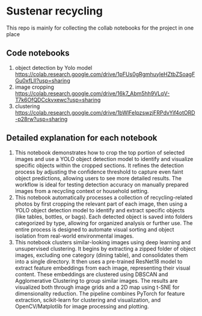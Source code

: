 # Sustenar recycling
This repo is mainly for collecting the collab notebooks for the project in one place

## Code notebooks
1. object detection by Yolo model
https://colab.research.google.com/drive/1pFUs0gRgmhuyleHZtbZSoagFGu0xfLII?usp=sharing
2. image cropping
https://colab.research.google.com/drive/16k7_Abm5hh9VLqV-T7k6OfQDCckvxewc?usp=sharing
3. clustering
https://colab.research.google.com/drive/1bWlFeIpzswzjFRPdvYif4otORD-p28rw?usp=sharing

## Detailed explanation for each notebook

1. This notebook demonstrates how to crop the top portion of selected images and use a YOLO object detection model to identify and visualize specific objects within the cropped sections. It refines the detection process by adjusting the confidence threshold to capture even faint object predictions, allowing users to see more detailed results. The workflow is ideal for testing detection accuracy on manually prepared images from a recycling context or household setting.
2. This notebook automatically processes a collection of recycling-related photos by first cropping the relevant part of each image, then using a YOLO object detection model to identify and extract specific objects (like tables, bottles, or bags). Each detected object is saved into folders categorized by type, allowing for organized analysis or further use. The entire process is designed to automate visual sorting and object isolation from real-world environmental images.
3. This notebook clusters similar-looking images using deep learning and unsupervised clustering. It begins by extracting a zipped folder of object images, excluding one category (dining table), and consolidates them into a single directory. It then uses a pre-trained ResNet18 model to extract feature embeddings from each image, representing their visual content. These embeddings are clustered using DBSCAN and Agglomerative Clustering to group similar images. The results are visualized both through image grids and a 2D map using t-SNE for dimensionality reduction. The pipeline combines PyTorch for feature extraction, scikit-learn for clustering and visualization, and OpenCV/Matplotlib for image processing and plotting.
